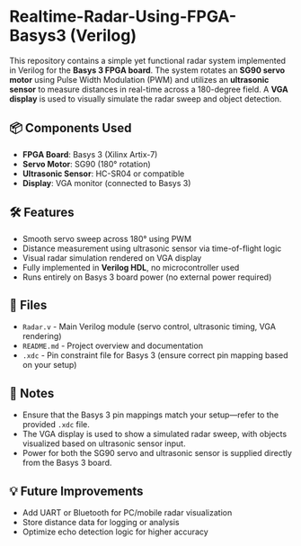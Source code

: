# Realtime-Radar-Using-FPGA-Basys3 (Verilog)

This repository contains a simple yet functional radar system implemented in Verilog for the **Basys 3 FPGA board**. The system rotates an **SG90 servo motor** using Pulse Width Modulation (PWM) and utilizes an **ultrasonic sensor** to measure distances in real-time across a 180-degree field. A **VGA display** is used to visually simulate the radar sweep and object detection.

## 📦 Components Used

- **FPGA Board**: Basys 3 (Xilinx Artix-7)
- **Servo Motor**: SG90 (180° rotation)
- **Ultrasonic Sensor**: HC-SR04 or compatible
- **Display**: VGA monitor (connected to Basys 3)

## 🛠 Features

- Smooth servo sweep across 180° using PWM
- Distance measurement using ultrasonic sensor via time-of-flight logic
- Visual radar simulation rendered on VGA display
- Fully implemented in **Verilog HDL**, no microcontroller used
- Runs entirely on Basys 3 board power (no external power required)

## 📂 Files

- `Radar.v` - Main Verilog module (servo control, ultrasonic timing, VGA rendering)
- `README.md` - Project overview and documentation
- `.xdc` - Pin constraint file for Basys 3 (ensure correct pin mapping based on your setup)

## 📌 Notes

- Ensure that the Basys 3 pin mappings match your setup—refer to the provided `.xdc` file.
- The VGA display is used to show a simulated radar sweep, with objects visualized based on ultrasonic sensor input.
- Power for both the SG90 servo and ultrasonic sensor is supplied directly from the Basys 3 board.

## 💡 Future Improvements

- Add UART or Bluetooth for PC/mobile radar visualization
- Store distance data for logging or analysis
- Optimize echo detection logic for higher accuracy
